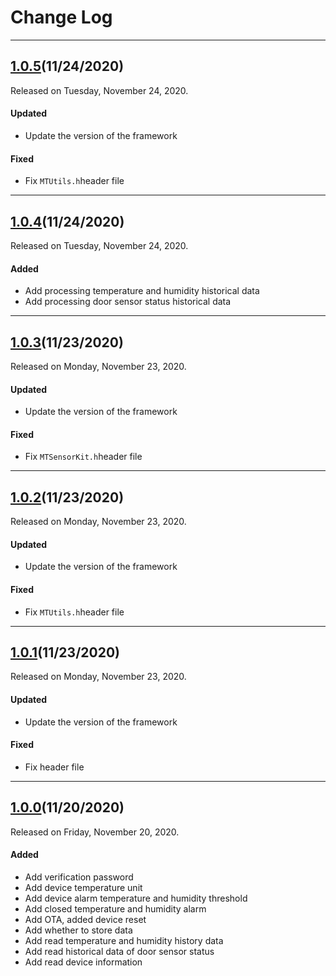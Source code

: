 # Change Log

------

## [1.0.5](https://github.com/minewdevelop/iOS_Pods_Minew_SensorSDK/releases/tag/1.0.5)(11/24/2020)

Released on Tuesday, November 24, 2020. 

#### Updated

- Update the version of the framework

#### Fixed

- Fix `MTUtils.h`header file

------

## [1.0.4](https://github.com/minewdevelop/iOS_Pods_Minew_SensorSDK/releases/tag/1.0.4)(11/24/2020)

Released on Tuesday, November 24, 2020. 

#### Added

- Add processing temperature and humidity historical data
- Add processing door sensor status historical data

------

## [1.0.3](https://github.com/minewdevelop/iOS_Pods_Minew_SensorSDK/releases/tag/1.0.3)(11/23/2020)

Released on Monday, November 23, 2020. 

#### Updated

- Update the version of the framework

#### Fixed

- Fix `MTSensorKit.h`header file

------

## [1.0.2](https://github.com/minewdevelop/iOS_Pods_Minew_SensorSDK/releases/tag/1.0.2)(11/23/2020)

Released on Monday, November 23, 2020. 

#### Updated

- Update the version of the framework

#### Fixed

- Fix `MTUtils.h`header file

------

## [1.0.1](https://github.com/minewdevelop/iOS_Pods_Minew_SensorSDK/releases/tag/1.0.1)(11/23/2020)

Released on Monday, November 23, 2020. 

#### Updated

- Update the version of the framework

#### Fixed

- Fix header file

------

## [1.0.0](https://github.com/minewdevelop/iOS_Pods_Minew_SensorSDK/releases/tag/1.0.0)(11/20/2020)

Released on Friday, November 20, 2020. 

#### Added

- Add verification password
- Add device temperature unit
- Add device alarm temperature and humidity threshold
- Add closed temperature and humidity alarm
- Add OTA, added device reset
- Add whether to store data
- Add read temperature and humidity history data
- Add read historical data of door sensor status
- Add read device information
